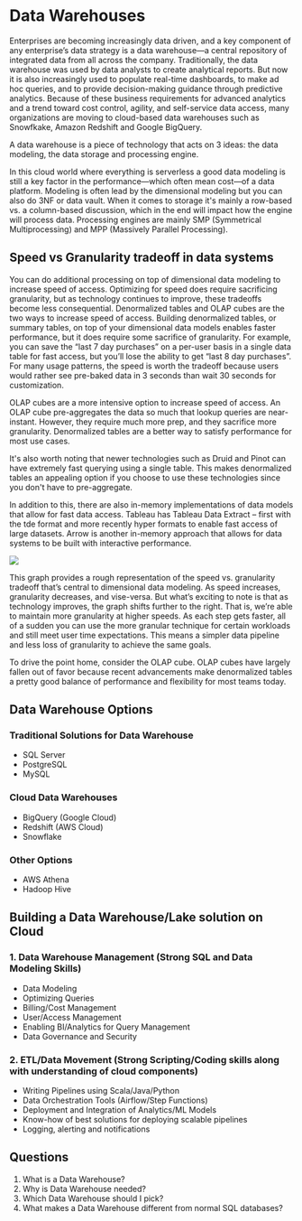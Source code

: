 # Data Warehouses

Enterprises are becoming increasingly data driven, and a key component of any enterprise’s data strategy is a data warehouse—a central repository of integrated data from all across the company. Traditionally, the data warehouse was used by data analysts to create analytical reports. But now it is also increasingly used to populate real-time dashboards, to make ad hoc queries, and to provide decision-making guidance through predictive analytics. Because of these business requirements for advanced analytics and a trend toward cost control, agility, and self-service data access, many organizations are moving to cloud-based data warehouses such as Snowfkake, Amazon Redshift and Google BigQuery.

A data warehouse is a piece of technology that acts on 3 ideas: the data modeling, the data storage and processing engine.

In this cloud world where everything is serverless a good data modeling is still a key factor in the performance—which often mean cost—of a data platform. Modeling is often lead by the dimensional modeling but you can also do 3NF or data vault. When it comes to storage it's mainly a row-based vs. a column-based discussion, which in the end will impact how the engine will process data. Processing engines are mainly SMP (Symmetrical Multiprocessing) and MPP (Massively Parallel Processing).

## Speed vs Granularity tradeoff in data systems

You can do additional processing on top of dimensional data modeling to increase speed of access. Optimizing for speed does require sacrificing granularity, but as technology continues to improve, these tradeoffs become less consequential. Denormalized tables and OLAP cubes are the two ways to increase speed of access. Building denormalized tables, or summary tables, on top of your dimensional data models enables faster performance, but it does require some sacrifice of granularity. For example, you can save the “last 7 day purchases” on a per-user basis in a single data table for fast access, but you’ll lose the ability to get “last 8 day purchases”. For many usage patterns, the speed is worth the tradeoff because users would rather see pre-baked data in 3 seconds than wait 30 seconds for customization.

OLAP cubes are a more intensive option to increase speed of access. An OLAP cube pre-aggregates the data so much that lookup queries are near-instant. However, they require much more prep, and they sacrifice more granularity. Denormalized tables are a better way to satisfy performance for most use cases.

It's also worth noting that newer technologies such as Druid and Pinot can have extremely fast querying using a single table. This makes denormalized tables an appealing option if you choose to use these technologies since you don't have to pre-aggregate.

In addition to this, there are also in-memory implementations of data models that allow for fast data access. Tableau has Tableau Data Extract – first with the tde format and more recently hyper formats to enable fast access of large datasets. Arrow is another in-memory approach that allows for data systems to be built with interactive performance.

![](/img/concepts/data-warehousing/speed-granularity-tradeoff.png)

This graph provides a rough representation of the speed vs. granularity tradeoff that’s central to dimensional data modeling. As speed increases, granularity decreases, and vise-versa. But what’s exciting to note is that as technology improves, the graph shifts further to the right. That is, we’re able to maintain more granularity at higher speeds. As each step gets faster, all of a sudden you can use the more granular technique for certain workloads and still meet user time expectations. This means a simpler data pipeline and less loss of granularity to achieve the same goals.

To drive the point home, consider the OLAP cube. OLAP cubes have largely fallen out of favor because recent advancements make denormalized tables a pretty good balance of performance and flexibility for most teams today.


## Data Warehouse Options

### Traditional Solutions for Data Warehouse

- SQL Server
- PostgreSQL
- MySQL

### Cloud Data Warehouses

- BigQuery (Google Cloud)
- Redshift (AWS Cloud)
- Snowflake

### Other Options

- AWS Athena
- Hadoop Hive

## Building a Data Warehouse/Lake solution on Cloud

### 1. Data Warehouse Management (Strong SQL and Data Modeling Skills)

- Data Modeling
- Optimizing Queries
- Billing/Cost Management
- User/Access Management
- Enabling BI/Analytics for Query Management
- Data Governance and Security

### 2. ETL/Data Movement (Strong Scripting/Coding skills along with understanding of cloud components)

- Writing Pipelines using Scala/Java/Python
- Data Orchestration Tools (Airflow/Step Functions)
- Deployment and Integration of Analytics/ML Models
- Know-how of best solutions for deploying scalable pipelines
- Logging, alerting and notifications

## Questions

1. What is a Data Warehouse?
2. Why is Data Warehouse needed?
3. Which Data Warehouse should I pick?
4. What makes a Data Warehouse different from normal SQL databases?